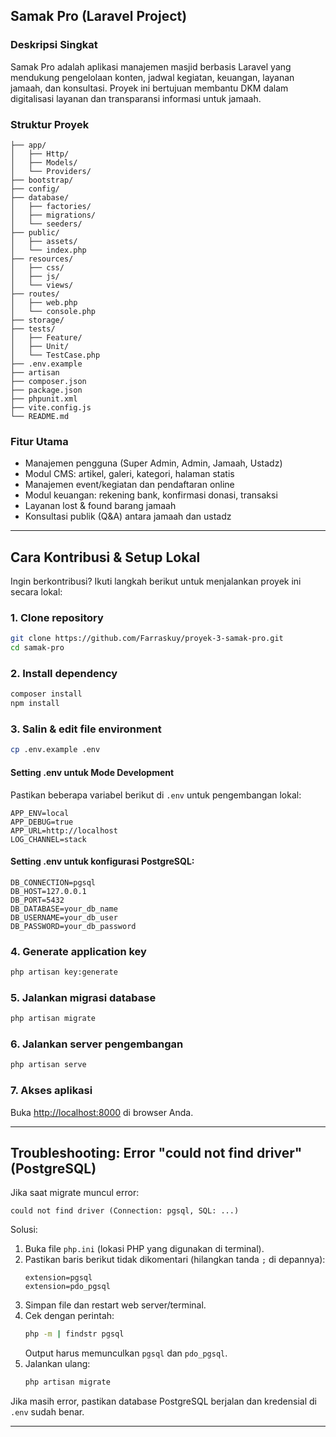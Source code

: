 ## Samak Pro (Laravel Project)


### Deskripsi Singkat
Samak Pro adalah aplikasi manajemen masjid berbasis Laravel yang mendukung pengelolaan konten, jadwal kegiatan, keuangan, layanan jamaah, dan konsultasi. Proyek ini bertujuan membantu DKM dalam digitalisasi layanan dan transparansi informasi untuk jamaah.

### Struktur Proyek

```
├── app/
│   ├── Http/
│   ├── Models/
│   └── Providers/
├── bootstrap/
├── config/
├── database/
│   ├── factories/
│   ├── migrations/
│   └── seeders/
├── public/
│   ├── assets/
│   └── index.php
├── resources/
│   ├── css/
│   ├── js/
│   └── views/
├── routes/
│   ├── web.php
│   └── console.php
├── storage/
├── tests/
│   ├── Feature/
│   ├── Unit/
│   └── TestCase.php
├── .env.example
├── artisan
├── composer.json
├── package.json
├── phpunit.xml
├── vite.config.js
└── README.md
```

### Fitur Utama
- Manajemen pengguna (Super Admin, Admin, Jamaah, Ustadz)
- Modul CMS: artikel, galeri, kategori, halaman statis
- Manajemen event/kegiatan dan pendaftaran online
- Modul keuangan: rekening bank, konfirmasi donasi, transaksi
- Layanan lost & found barang jamaah
- Konsultasi publik (Q&A) antara jamaah dan ustadz
---



## Cara Kontribusi & Setup Lokal


Ingin berkontribusi? Ikuti langkah berikut untuk menjalankan proyek ini secara lokal:


### 1. Clone repository
```bash
git clone https://github.com/Farraskuy/proyek-3-samak-pro.git
cd samak-pro
```


### 2. Install dependency
```bash
composer install
npm install
```


### 3. Salin & edit file environment
```bash
cp .env.example .env
```


#### Setting .env untuk Mode Development
Pastikan beberapa variabel berikut di `.env` untuk pengembangan lokal:
```
APP_ENV=local
APP_DEBUG=true
APP_URL=http://localhost
LOG_CHANNEL=stack
```


#### Setting .env untuk konfigurasi PostgreSQL:
```
DB_CONNECTION=pgsql
DB_HOST=127.0.0.1
DB_PORT=5432
DB_DATABASE=your_db_name
DB_USERNAME=your_db_user
DB_PASSWORD=your_db_password
```


### 4. Generate application key
```bash
php artisan key:generate
```


### 5. Jalankan migrasi database
```bash
php artisan migrate
```


### 6. Jalankan server pengembangan
```bash
php artisan serve
```



### 7. Akses aplikasi
Buka [http://localhost:8000](http://localhost:8000) di browser Anda.

---

## Troubleshooting: Error "could not find driver" (PostgreSQL)

Jika saat migrate muncul error:

```
could not find driver (Connection: pgsql, SQL: ...)
```

Solusi:

1. Buka file `php.ini` (lokasi PHP yang digunakan di terminal).
2. Pastikan baris berikut tidak dikomentari (hilangkan tanda `;` di depannya):
	```
	extension=pgsql
	extension=pdo_pgsql
	```
3. Simpan file dan restart web server/terminal.
4. Cek dengan perintah:
	```bash
	php -m | findstr pgsql
	```
	Output harus memunculkan `pgsql` dan `pdo_pgsql`.
5. Jalankan ulang:
	```bash
	php artisan migrate
	```

Jika masih error, pastikan database PostgreSQL berjalan dan kredensial di `.env` sudah benar.

---
